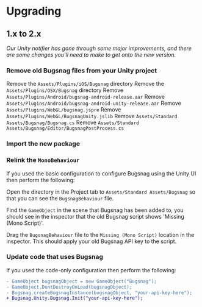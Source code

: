 Upgrading
=========

## 1.x to 2.x

*Our Unity notifier has gone through some major improvements, and there are some changes you'll need to make to get onto the new version.*

### Remove old Bugsnag files from your Unity project

Remove the `Assets/Plugins/iOS/Bugsnag` directory
Remove the `Assets/Plugins/OSX/Bugsnag` directory
Remove `Assets/Plugins/Android/bugsnag-android-release.aar`
Remove `Assets/Plugins/Android/bugsnag-android-unity-release.aar`
Remove `Assets/Plugins/WebGL/bugsnag.jspre`
Remove `Assets/Plugins/WebGL/BugsnagUnity.jslib`
Remove `Assets/Standard Assets/Bugsnag/Bugsnag.cs`
Remove `Assets/Standard Assets/Bugsnag/Editor/BugsnagPostProcess.cs`

### Import the new package

### Relink the `MonoBehaviour`

If you used the basic configuration to configure Bugsnag using the Unity UI then perform the following:

Open the directory in the Project tab to `Assets/Standard Assets/Bugsnag` so that you can see the `BugsnagBehaviour` file.

Find the `GameObject` in the scene that Bugsnag has been added to, you should see in the inspector that the old Bugsnag script shows 'Missing (Mono Script)'.

Drag the `BugsnagBehaviour` file to the `Missing (Mono Script)` location in the inspector. This should apply your old Bugsnag API key to the script.

### Update code that uses Bugsnag

If you used the code-only configuration then perform the following:

```diff
- GameObject bugsnagObject = new GameObject("Bugsnag");
- GameObject.DontDestroyOnLoad(bugsnagObject);
- Bugsnag.createBugsnagInstance(bugsnagObject, "your-api-key-here");
+ Bugsnag.Unity.Bugsnag.Init("your-api-key-here");
```
